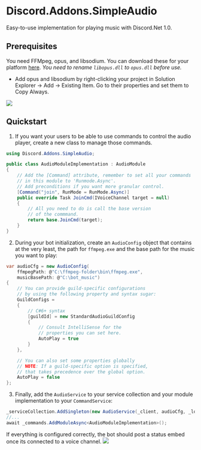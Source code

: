 ﻿# Discord.Addons.SimpleAudio
Easy-to-use implementation for playing music with Discord.Net 1.0.

## Prerequisites
You need FFMpeg, opus, and libsodium. You can download these
for your platform [here](https://dsharpplus.emzi0767.com/natives/).
*You need to rename `libopus.dll` to `opus.dll` before use.*

* Add opus and libsodium by right-clicking your project in
Solution Explorer -> Add -> Existing Item. Go to their
properties and set them to Copy Always.

![](https://i.imgur.com/vfSSKM1.png)

## Quickstart
1. If you want your users to be able to use commands to control the audio player,
create a new class to manage those commands.
```cs
using Discord.Addons.SimpleAudio;

public class AudioModuleImplementation : AudioModule
{
    // Add the [Command] attribute, remember to set all your commands
    // in this module to 'Runmode.Async'.
    // Add preconditions if you want more granular control.
    [Command("join", RunMode = RunMode.Async)]
    public override Task JoinCmd(IVoiceChannel target = null)
    {
        // All you need to do is call the base version
        // of the commmand.
        return base.JoinCmd(target);
    }
}
```

2. During your bot initialization, create an `AudioConfig` object that
contains at the very least, the path for `ffmpeg.exe` and
the base path for the music you want to play:
```cs
var audioCfg = new AudioConfig(
    ffmpegPath: @"C:\ffmpeg-folder\bin\ffmpeg.exe",
    musicBasePath: @"C:\bot_music")
{
    // You can provide guild-specific configurations
    // by using the following property and syntax sugar:
    GuildConfigs =
    {
        // C#6+ syntax
        [guildId] = new StandardAudioGuildConfig
        {
            // Consult IntelliSense for the
            // properties you can set here.
            AutoPlay = true
        }
    },

    // You can also set some properties globally
    // NOTE: If a guild-specific option is specified,
    // that takes precedence over the global option.
    AutoPlay = false
};
```

3. Finally, add the `AudioService` to your service collection and
your module implementation to your `CommandService`:
```cs
_serviceCollection.AddSingleton(new AudioService(_client, audioCfg, _logger));
//...
await _commands.AddModuleAsync<AudioModuleImplementation>();
```

If everything is configured correctly, the bot should
post a status embed once its connected to a voice channel.
![](https://i.imgur.com/MlYxZQV.png)

